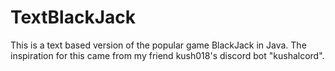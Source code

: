 # TextBlackJack
This is a text based version of the popular game BlackJack in Java. The inspiration for this came from my friend kush018's discord bot "kushalcord". 
